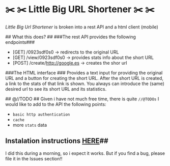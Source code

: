 # :scissors: :scissors:  Little Big URL Shortener  :scissors: :scissors:

*Little Big Url Shortener* is broken into a rest API and a html client (mobile)

## What this does? ##
###The rest API provides the following endpoints###
- [GET]  /0923sdf0s0 → redirects to the original URL
- [GET]  /view/0923sdf0s0 → provides stats info about the short URL
- [POST] /create/http://google.es → creates the shor url 

###The HTML interface ###
Provides a text input for providing the original URL and a button for creating the short URL.
After the short URL is created, a link to the stats of that link is shown.
You always can introduce the (same) desired url to see its short URL and its statistics.


## @//TODO ##
Given i have not much free time, there is quite `//@TODOs`
I would like to add to the API the following points:
- `basic http authentication`
- `cache`
- more `stats` data

## Instalation instructions [HERE](https://gist.github.com/novia713/5cb047b018465acdb132646ffcbcb29d)##
I did this during a morning, so i expect it works. But if you find a bug, please file it in the Issues section!!
